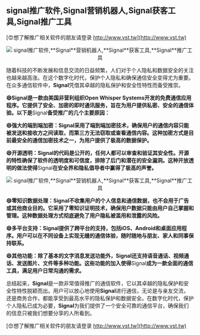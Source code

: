 ## **signal推广软件,**Signal**营销机器人,**Signal**获客工具,**Signal**推广工具**

[😍想了解推广相关软件的朋友请登录 http://www.vst.tw](http://www.vst.tw)

 <center><img src="https://vst.tw/MP4/tuiguang/png/8.png" alt="signal推广软件,**Signal**营销机器人,**Signal**获客工具,**Signal**推广工具"></center>

随着科技的不断发展和信息交流的日益频繁，人们对于个人隐私和数据安全的关注也越来越高涨。在这个数字化时代，保护个人隐私和确保通信安全变得尤为重要。在众多通信软件中，**Signal**凭借其卓越的隐私保护和安全性特性而备受推崇。

**😄**Signal**是一款由美国非营利组织Open Whisper Systems开发的免费通信应用程序。它提供了安全、加密的即时通讯服务，旨在为用户提供私密、安全的通信体验。以下是**Signal**备受推广的几个主要原因：**

**😄强大的端到端加密：**Signal**采用了端到端加密技术，确保用户的通信内容只能被发送和接收方之间读取，而第三方无法窃取或查看通信内容。这种加密方式是目前最安全的通信加密技术之一，为用户提供了极高的数据保护。**

**😄开源透明：**Signal**的代码是公开的，任何人都可以审查和验证其安全性。开源的特性确保了软件的透明度和可信度，排除了后门和潜在的安全漏洞。这种开放透明的做法使得**Signal**在安全界和隐私倡导者中赢得了极高的声誉。**

 <center><img src="https://vst.tw/MP4/tuiguang/png/4.png" alt="signal推广软件,**Signal**营销机器人,**Signal**获客工具,**Signal**推广工具"></center>

**😄零知识数据处理：**Signal**不收集用户的个人信息和通信数据，也不会用于广告或其他商业目的。它采用了零知识证明技术，确保用户数据只能由用户自己掌握和管理。这种数据处理方式彻底避免了用户隐私被滥用和泄露的风险。**

**😄多平台支持：**Signal**提供了跨平台的支持，包括iOS、Android和桌面应用程序。用户可以在不同设备上实现无缝的通信体验，随时随地与朋友、家人和同事保持联系。**

**😄其他功能：除了基本的文字消息发送功能外，**Signal**还支持语音通话、视频通话、发送图片、文件等多种功能。这些功能的加入使得**Signal**成为一款全面的通信工具，满足用户日常沟通的需求。**

总结起来，**Signal**是一款非常值得推广的通信软件，它以其卓越的隐私保护和安全性特性脱颖而出。用户可以放心地使用**Signal**进行通信，无论是与亲友交流，还是商务合作，都能享受到最高水平的隐私保护和数据安全。在数字化时代，保护个人隐私已成为必要，**Signal**为我们提供了一个安全可靠的通信平台，确保我们的信息只被我们想要分享的人所看到。

[😍想了解推广相关软件的朋友请登录 http://www.vst.tw](http://www.vst.tw)



